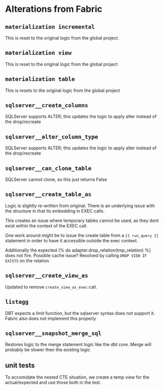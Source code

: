 # Alterations from Fabric

## `materialization incremental` 

This is reset to the original logic from the global project.

## `materialization view`

This is reset to the original logic from the global project

## `materialization table`

This is resets to the original logic from the global project

## `sqlserver__create_columns`

SQLServer supports ALTER; this updates the logic to apply alter instead of the drop/recreate

## `sqlserver__alter_column_type`

SQLServer supports ALTER; this updates the logic to apply alter instead of the drop/recreate


## `sqlserver__can_clone_table`

SQLServer cannot clone, so this just returns False

## `sqlserver__create_table_as`

Logic is slightly re-written from original.
There is an underlying issue with the structure in that its embedding in EXEC calls.

This creates an issue where temporary tables cannot be used, as they dont exist within the context of the EXEC call.

One work around might be to issue the create table from a `{{ run_query }}` statement in order to have it accessible outside the exec context.

Additionally the expected {% do adapter.drop_relation(tmp_relation) %} does not fire. Possible cache issue?
Resolved by calling `DROP VIEW IF EXISTS` on the relation

## `sqlserver__create_view_as`

Updated to remove `create_view_as_exec` call.

## `listagg`

DBT expects a limit function, but the sqlserver syntax does not support it. Fabric also does not implement this properly

## `sqlserver__snapshot_merge_sql`

Restores logic to the merge statement logic like the dbt core. Merge will probably be slower then the existing logic

## unit tests

To accomidate the nested CTE situation, we create a temp view for the actual/expected and use those both in the test.
